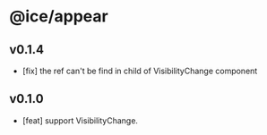 # @ice/appear

## v0.1.4

- [fix] the ref can't be find in child of VisibilityChange component

## v0.1.0

- [feat] support VisibilityChange.